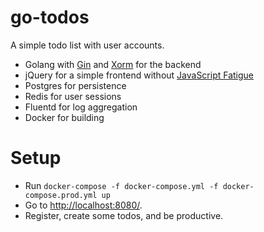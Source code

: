 # go-todos

A simple todo list with user accounts. 

- Golang with [Gin](https://github.com/gin-gonic/gin) and [Xorm](https://github.com/go-xorm/xorm) for the backend
- jQuery for a simple frontend without [JavaScript Fatigue](http://lucasfcosta.com/2017/07/17/The-Ultimate-Guide-to-JavaScript-Fatigue.html)
- Postgres for persistence
- Redis for user sessions
- Fluentd for log aggregation 
- Docker for building

# Setup

- Run `docker-compose -f docker-compose.yml -f docker-compose.prod.yml up`
- Go to [http://localhost:8080/](http://localhost:8080/).
- Register, create some todos, and be productive. 
